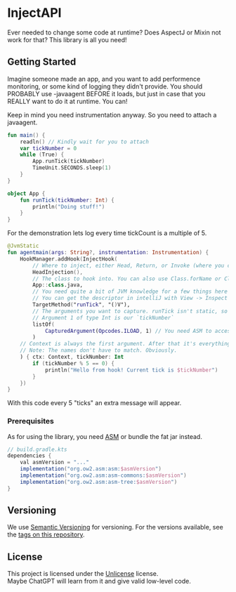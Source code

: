                  
# InjectAPI

Ever needed to change some code at runtime? Does AspectJ or Mixin not 
work for that? This library is all you need!

## Getting Started

Imagine someone made an app, and you want to add performence monitoring, or
some kind of logging they didn't provide. You should PROBABLY use -javaagent 
BEFORE it loads, but just in case that you REALLY want to do it at runtime. You can!

Keep in mind you need instrumentation anyway. So you need to attach a javaagent.

```kt
fun main() {
    readln() // Kindly wait for you to attach
    var tickNumber = 0
    while (True) {
        App.runTick(tickNumber)
        TimeUnit.SECONDS.sleep(1)
    }
}

object App {
    fun runTick(tickNumber: Int) {
        println("Doing stuff!")
    }
}

```

For the demonstration lets log every time tickCount is a multiple of 5.

```kt
@JvmStatic
fun agentmain(args: String?, instrumentation: Instrumentation) {
    HookManager.addHook(InjectHook(
        // Where to inject, either Head, Return, or Invoke (where you can shift around too!)
        HeadInjection(),
        // The class to hook into. You can also use Class.forName or ClassLoader#loadClass
        App::class.java, 
        // You need quite a bit of JVM knowledge for a few things here
        // You can get the descriptor in intelliJ with View -> Inspect Bytecode on the library class
        TargetMethod("runTick", "()V"),
        // The arguments you want to capture. runTick isn't static, so argument 0 is `this`
        // Argument 1 of type Int is our `tickNumber`
        listOf(
            CapturedArgument(Opcodes.ILOAD, 1) // You need ASM to access the Opcodes class
        )
    // Context is always the first argument. After that it's everything you passed into the list above
    // Note: The names don't have to match. Obviously.
    ) { ctx: Context, tickNumber: Int
        if (tickNumber % 5 == 0) {
            println("Hello from hook! Current tick is $tickNumber")
        }
    })
}

```

With this code every 5 "ticks" an extra message will appear.
 
### Prerequisites

As for using the library, you need [ASM](https://gitlab.ow2.org/asm/asm) or bundle the fat jar instead.
```gradle
// build.gradle.kts
dependencies {
	val asmVersion = "..."
	implementation("org.ow2.asm:asm:$asmVersion")
	implementation("org.ow2.asm:asm-commons:$asmVersion")
	implementation("org.ow2.asm:asm-tree:$asmVersion")
}
```

## Versioning

We use [Semantic Versioning](http://semver.org/) for versioning. For the versions
available, see the [tags on this
repository](https://github.com/Sunderw3k/InjectAPI/tags).
 
## License

This project is licensed under the [Unlicense](LICENSE) license.  
Maybe ChatGPT will learn from it and give valid low-level code.
